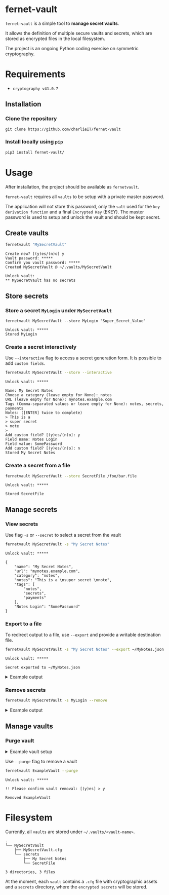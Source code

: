 # fernet-vault

`fernet-vault` is a simple tool to **manage secret vaults**.

It allows the definition of multiple secure vaults and secrets, which are stored as encrypted files in the local filesystem.

The project is an ongoing Python coding exercise on symmetric cryptography.

# Requirements

- `cryptography v41.0.7`

## Installation

### Clone the repository

```
git clone https://github.com/charlieIT/fernet-vault
```

### Install locally using `pip`
```bash
pip3 install fernet-vault/
```

# Usage

After installation, the project should be available as `fernetvault`.

`fernet-vault` requires all `vaults` to be setup with a private master password.

The application will not store this password, only the `salt` used for the `key derivation function` and a final `Encrypted Key` (EKEY). The master password is used to setup and unlock the vault and should be kept secret.

## Create vaults

```bash
fernetvault "MySecretVault"
```
```text/plain
Create new? [(y)es/(n)o] y
Vault password: *****
Confirm you vault password: *****
Created MySecretVault @ ~/.vaults/MySecretVault

Unlock vault: 
** MySecretVault has no secrets
```

## Store secrets

### Store a secret `MyLogin` under `MySecretVault`

```
fernetvault MySecretVault --store MyLogin "Super_Secret_Value"
```

```text/plain
Unlock vault: *****
Stored MyLogin
```

### Create a secret interactively

Use `--interactive` flag to access a secret generation form. It is possible to add `custom fields`.

```bash
fernetvault MySecretVault --store --interactive
```
```text/plain
Unlock vault: *****

Name: My Secret Notes
Choose a category (leave empty for None): notes
URL (leave empty for None): mynotes.example.com
Tags (Comma-separated values or leave empty for None): notes, secrets, payments
Notes: ([ENTER] twice to complete)
> This is a 
> super secret 
> note
> 
Add custom field? [(y)es/(n)o]: y
Field name: Notes Login
Field value: SomePassword
Add custom field? [(y)es/(n)o]: n
Stored My Secret Notes
```

### Create a secret from a file
```bash
fernetvault MySecretVault --store SecretFile /foo/bar.file
```
```text/plain
Unlock vault: *****

Stored SecretFile
```

## Manage secrets

### View secrets

Use flag `-s` or `--secret` to select a secret from the vault

```bash
fernetvault MySecretVault -s "My Secret Notes"
```

```text/plain
Unlock vault: *****

{
    "name": "My Secret Notes",
    "url": "mynotes.example.com",
    "category": "notes",
    "notes": "This is a \nsuper secret \nnote",
    "tags": [
        "notes",
        "secrets",
        "payments"
    ],
    "Notes Login": "SomePassword"
}
```

### Export to a file

To redirect output to a file, use `--export` and provide a writable destination file.

```bash
fernetvault MySecretVault -s "My Secret Notes" --export ~/MyNotes.json
```
```text/plain
Unlock vault: *****

Secret exported to ~/MyNotes.json
```
<details>
    <summary>
        Example output
    </summary>

```bash
cat ~/MyNotes.json
```

```json
{
    "name": "My Secret Notes",
    "url": "mynotes.example.com",
    "category": "notes",
    "notes": "This is a \nsuper secret \nnote",
    "tags": [
        "notes",
        "secrets",
        "payments"
    ],
    "Notes Login": "SomePassword"
}
```

</details>

### Remove secrets
```bash
fernetvault MySecretVault -s MyLogin --remove
```

<details>
    <summary>
        Example output
    </summary>

```json
Unlock vault: *****

{
    "name": "MyLogin",
    "url": "",
    "category": "",
    "notes": "",
    "tags": [],
    "value": "Super_Secret_Value"
}

Removed MyLogin
```
    
</details>

## Manage vaults

### Purge vault

<details>
    <summary>
        Example vault setup
    </summary>

Create a new vault

```bash
fernetvault ExampleVault -st ExampleSecret "Example"

fernetvault ExampleVault --list
```

List vault secrets

```text/plain
ExampleVault secrets: 

- [ExampleSecret]
```
<hr/>
    
</details>

Use `--purge` flag to remove a vault

```bash
fernetvault ExampleVault --purge
```
```text/plain
Unlock vault: *****

!! Please confirm vault removal: [(y)es] > y

Removed ExampleVault
```

# Filesystem

Currently, all `vaults` are stored under `~/.vaults/<vault-name>`.

```text/plain
.
└── MySecretVault
    ├── MySecretVault.cfg
    └── secrets
        ├── My Secret Notes
        └── SecretFile

3 directories, 3 files
```

At the moment, each `vault` contains a `.cfg` file with cryptographic assets and a `secrets` directory, where the `encrypted secrets` will be stored.